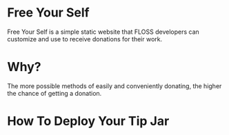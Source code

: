 # Free Your Self

Free Your Self is a simple static website that FLOSS developers can customize
and use to receive donations for their work.

# Why?

The more possible methods of easily and conveniently donating, the higher the
chance of getting a donation.

# How To Deploy Your Tip Jar
